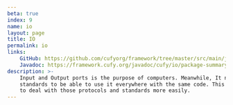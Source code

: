 ```yaml
---
beta: true
index: 9
name: io
layout: page
title: IO
permalink: io
links:
    GitHub: https://github.com/cufyorg/framework/tree/master/src/main/java/cufy/io
    Javadoc: https://framework.cufy.org/javadoc/cufy/io/package-summary.html
description: >-
    Input and Output ports is the purpose of computers. Meanwhile, It needs protocols and
    standards to be able to use it everywhere with the same code. This package provides utilities
    to deal with those protocols and standards more easily.
---
```

